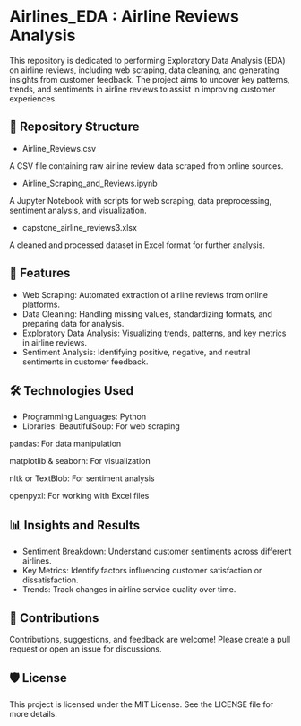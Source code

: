 # Airlines_EDA : Airline Reviews Analysis
This repository is dedicated to performing Exploratory Data Analysis (EDA) on airline reviews, including web scraping, data cleaning, and generating insights from customer feedback. The project aims to uncover key patterns, trends, and sentiments in airline reviews to assist in improving customer experiences.

## 📂 Repository Structure
- Airline_Reviews.csv
  
A CSV file containing raw airline review data scraped from online sources.

- Airline_Scraping_and_Reviews.ipynb
  
A Jupyter Notebook with scripts for web scraping, data preprocessing, sentiment analysis, and visualization.

- capstone_airline_reviews3.xlsx
  
A cleaned and processed dataset in Excel format for further analysis.

## 🚀 Features
- Web Scraping: Automated extraction of airline reviews from online platforms.
- Data Cleaning: Handling missing values, standardizing formats, and preparing data for analysis.
- Exploratory Data Analysis: Visualizing trends, patterns, and key metrics in airline reviews.
- Sentiment Analysis: Identifying positive, negative, and neutral sentiments in customer feedback.

## 🛠️ Technologies Used
- Programming Languages: Python
- Libraries:
BeautifulSoup: For web scraping

pandas: For data manipulation

matplotlib & seaborn: For visualization

nltk or TextBlob: For sentiment analysis

openpyxl: For working with Excel files

## 📊 Insights and Results
- Sentiment Breakdown: Understand customer sentiments across different airlines.
- Key Metrics: Identify factors influencing customer satisfaction or dissatisfaction.
- Trends: Track changes in airline service quality over time.

## 🤝 Contributions
Contributions, suggestions, and feedback are welcome! Please create a pull request or open an issue for discussions.

## 🛡️ License
This project is licensed under the MIT License. See the LICENSE file for more details.
